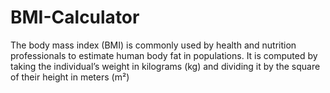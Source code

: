 # BMI-Calculator
The body mass index (BMI) is commonly used by health and nutrition professionals to estimate human body fat in populations.  It is computed by taking the individual’s weight in kilograms (kg) and dividing it by the square of their height in meters (m²)

